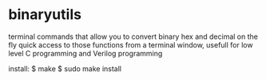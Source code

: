 # binaryutils
terminal commands that allow you to convert binary hex and decimal on the fly
quick access to those functions from a terminal window, usefull for low level C programming and Verilog programming

install:
$ make 
$ sudo make install
